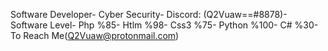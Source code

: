 Software Developer-
Cyber Security-
Discord: (Q2Vuaw==#8878)-
Software Level-
Php %85-
Htlm %98-
Css3 %75-
Python %100-
C# %30-
To Reach Me(Q2Vuaw@protonmail.com)
